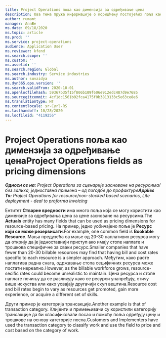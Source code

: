 ```yaml
---
title: Project Operations поља као димензија за одређивање цена
description: Ова тема пружа информације о коришћењу постојећих поља као димензија за одређивање цена у услузи Dynamics 365 Project Operations.
author: rumant
manager: AnnBe
ms.date: 09/18/2020
ms.topic: article
ms.prod: ''
ms.service: project-operations
audience: Application User
ms.reviewer: kfend
ms.search.scope: ''
ms.custom: ''
ms.assetid: ''
ms.search.region: Global
ms.search.industry: Service industries
ms.author: suvaidya
ms.dyn365.ops.version: ''
ms.search.validFrom: 2020-10-01
ms.openlocfilehash: 59367b35f15f806b109f606e912edc487d9e7685
ms.sourcegitcommit: 4cf1dc1561b92fca4175f0b3813133c5e63ce8e6
ms.translationtype: HT
ms.contentlocale: sr-Cyrl-RS
ms.lasthandoff: 10/28/2020
ms.locfileid: "4119256"
---
```

# <a name="project-operations-fields-as-pricing-dimensions"></a><span data-ttu-id="7cb74-103">Project Operations поља као димензија за одређивање цена</span><span class="sxs-lookup"><span data-stu-id="7cb74-103">Project Operations fields as pricing dimensions</span></span>

<span data-ttu-id="7cb74-104">_**Односи се на:** Project Operations за сценарије засноване на ресурсима/без залиха, једноставна примена – од погодбе до профактуре_</span><span class="sxs-lookup"><span data-stu-id="7cb74-104">_**Applies To:** Project Operations for resource/non-stocked based scenarios, Lite deployment - deal to proforma invoicing_</span></span>

<span data-ttu-id="7cb74-105">Ентитет **Стварне вредности** има много поља која се могу користити као димензије за одређивања цена за цене засноване на ресурсима.</span><span class="sxs-lookup"><span data-stu-id="7cb74-105">The **Actuals** entity has many fields that can be used as pricing dimensions for resource-based pricing.</span></span> <span data-ttu-id="7cb74-106">На пример, једно уобичајено поље је **Ресурс који се може резервисати**.</span><span class="sxs-lookup"><span data-stu-id="7cb74-106">For example, one common field is **Bookable Resource**.</span></span> <span data-ttu-id="7cb74-107">Мања предузећа са мање од 20-30 наплативих ресурса могу да открију да је једноставнији приступ ако имају стопе наплате и трошкова специфичне за сваки ресурс.</span><span class="sxs-lookup"><span data-stu-id="7cb74-107">Smaller companies that have fewer than 20-30 billable resources may find that having bill and cost rates specific to each resource is a simpler approach.</span></span> <span data-ttu-id="7cb74-108">Међутим, како расте наплатива радна снага, одржавање стопа сецифичних ресурса може постати нереално.</span><span class="sxs-lookup"><span data-stu-id="7cb74-108">However, as the billable workforce grows, resource-secific rates could become unrealistic to maintain.</span></span> <span data-ttu-id="7cb74-109">Цена ресурса и стопе наплате почињу да се разликују како се ресурси унапређују, стичу више искуства или како усвајају другачији скуп вештина.</span><span class="sxs-lookup"><span data-stu-id="7cb74-109">Resource cost and bill rates begin to vary as resources get promoted, gain more experience, or acquire a different set of skills.</span></span> 

<span data-ttu-id="7cb74-110">Други пример је категорија трансакције.</span><span class="sxs-lookup"><span data-stu-id="7cb74-110">Another example is that of transaction category.</span></span> <span data-ttu-id="7cb74-111">Клијенти и примењивачи су користили категорију трансакције да би класификовали посао и помоћу поља одређују цену и трошкове на основу категорије посла.</span><span class="sxs-lookup"><span data-stu-id="7cb74-111">Customers and Implementers have used the transaction category to classify work and use the field to price and cost based on the category of work.</span></span>
